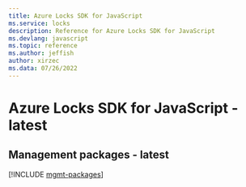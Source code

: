 ```yaml
---
title: Azure Locks SDK for JavaScript
ms.service: locks
description: Reference for Azure Locks SDK for JavaScript
ms.devlang: javascript
ms.topic: reference
ms.author: jeffish
author: xirzec
ms.data: 07/26/2022
---
```

# Azure Locks SDK for JavaScript - latest

## Management packages - latest
[!INCLUDE [mgmt-packages](locks-mgmt-index.md)]